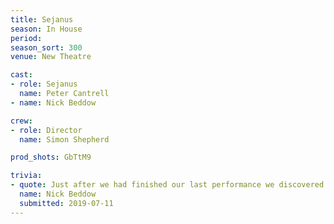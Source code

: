 ```yaml
---
title: Sejanus
season: In House
period:
season_sort: 300
venue: New Theatre

cast:
- role: Sejanus
  name: Peter Cantrell
- name: Nick Beddow

crew:
- role: Director
  name: Simon Shepherd

prod_shots: GbTtM9

trivia:
- quote: Just after we had finished our last performance we discovered that Simon Shepherd had taken on the play as a wager after George Parfitt had maintained that it was such a bad play that it was unstageable.
  name: Nick Beddow
  submitted: 2019-07-11
---
```




